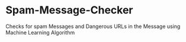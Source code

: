 # Spam-Message-Checker
Checks for spam Messages and Dangerous URLs in the Message using Machine Learning Algorithm
